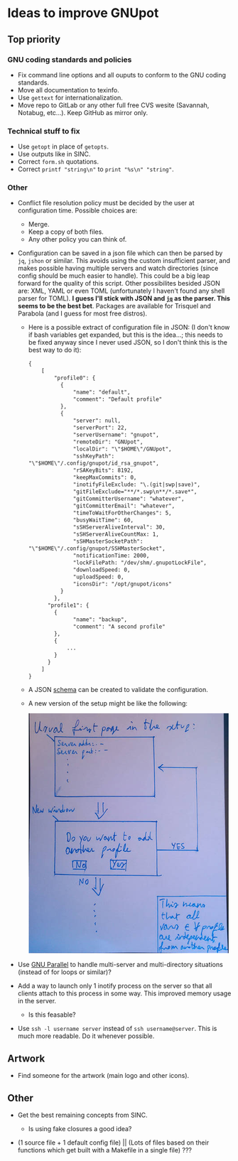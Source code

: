 # Ideas to improve GNUpot

## Top priority

### GNU coding standards and policies

- Fix command line options and all ouputs to conform to the GNU coding 
  standards.
- Move all documentation to texinfo.
- Use `gettext` for internationalization.
- Move repo to GitLab or any other full free CVS wesite
  (Savannah, Notabug, etc...). Keep GitHub as mirror only.

### Technical stuff to fix

- Use `getopt` in place of `getopts`.
- Use outputs like in SINC.
- Correct `form.sh` quotations.
- Correct `printf "string\n"` to `print "%s\n" "string"`.

### Other

- Conflict file resolution policy must be decided by the user at configuration
  time. Possible choices are:
  - Merge.
  - Keep a copy of both files.
  - Any other policy you can think of.

- Configuration can be saved in a json file which can then be parsed by `jq`, 
  `jshon` or similar. This avoids using the custom insufficient parser, and 
  makes possible having multiple servers and watch directories (since config 
  should be much easier to handle). This could be a big leap forward for the 
  quality of this script. Other possibilites besided JSON are: XML, YAML or 
  even TOML (unfortunately I haven't found any shell parser for TOML).
  **I guess I'll stick with JSON and [`jq`](https://stedolan.github.io/jq/)
  as the parser. This seems to be the best bet**. Packages are available for 
  Trisquel and Parabola (and I guess for most free distros).

  - Here is a possible extract of configuration file in JSON: (I don't know if 
    bash variables get expanded, but this is the idea...; this needs to be
    fixed anyway since I never used JSON, so I don't think this is the best way
    to do it):


        {
            [
                "profile0": {
                  {
                      "name": "default",
                      "comment": "Default profile"
                  },
                  {
                      "server": null,
                      "serverPort": 22,
                      "serverUsername": "gnupot",
                      "remoteDir": "GNUpot",
                      "localDir": "\"$HOME\"/GNUpot",
                      "sshKeyPath": "\"$HOME\"/.config/gnupot/id_rsa_gnupot",
                      "rSAKeyBits": 8192,
                      "keepMaxCommits": 0,
                      "inotifyFileExclude: "\.(git|swp|save)",
                      "gitFileExclude="**/*.swp\n**/*.save*",
                      "gitCommitterUsername": "whatever",
                      "gitCommitterEmail": "whatever",
                      "timeToWaitForOtherChanges": 5,
                      "busyWaitTime": 60,
                      "sSHServerAliveInterval": 30,
                      "sSHServerAliveCountMax: 1,
                      "sSHMasterSocketPath": "\"$HOME\"/.config/gnupot/SSHMasterSocket",
                      "notificationTime: 2000,
                      "lockFilePath: "/dev/shm/.gnupotLockFile",
                      "downloadSpeed: 0,
                      "uploadSpeed: 0,
                      "iconsDir": "/opt/gnupot/icons"
                  }
                },
              "profile1": {
                {
                      "name": "backup",
                      "comment": "A second profile"
                },
                {
                    ...
                }
              }
            ]
        }

  - A JSON [schema](https://spacetelescope.github.io/understanding-json-schema/) 
    can be created to validate the configuration.

  - A new version of the setup might be like the following:

    ![Setup idea](https://github.com/frnmst/gnupot/raw/gnu-std-compilant/ideas/new_setup_idea.jpg "Setup idea")

- Use [GNU Parallel](https://www.gnu.org/software/parallel/) to handle
  multi-server and multi-directory situations (instead of for loops or
  similar)?

- Add a way to launch only 1 inotify process on the server so that all clients
  attach to this process in some way. This improved memory usage in the server.
  - Is this feasable?

- Use `ssh -l username server` instead of `ssh username@server`. This is much
  more readable. Do it whenever possible.

## Artwork

- Find someone for the artwork (main logo and other icons).

## Other

- Get the best remaining concepts from SINC.
  - Is using fake closures a good idea?

- (1 source file + 1 default config file) || (Lots of files based on their functions
  which get built with a Makefile in a single file) ???


